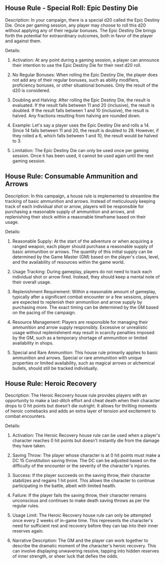 ## House Rule - Special Roll: Epic Destiny Die

Description: In your campaign, there is a special d20 called the Epic Destiny Die. Once per gaming session, any player may choose to roll this d20 without applying any of their regular bonuses. The Epic Destiny Die brings forth the potential for extraordinary outcomes, both in favor of the player and against them.

Details:

1. Activation: At any point during a gaming session, a player can announce their intention to use the Epic Destiny Die for their next d20 roll.
    
2. No Regular Bonuses: When rolling the Epic Destiny Die, the player does not add any of their regular bonuses, such as ability modifiers, proficiency bonuses, or other situational bonuses. Only the result of the d20 is considered.
    
3. Doubling and Halving: After rolling the Epic Destiny Die, the result is evaluated. If the result falls between 11 and 20 (inclusive), the result is doubled. If the result falls between 1 and 10 (inclusive), the result is halved. Any fractions resulting from halving are rounded down.
    
4. Example: Let's say a player uses the Epic Destiny Die and rolls a 14. Since 14 falls between 11 and 20, the result is doubled to 28. However, if they rolled a 6, which falls between 1 and 10, the result would be halved to 3.
    
5. Limitation: The Epic Destiny Die can only be used once per gaming session. Once it has been used, it cannot be used again until the next gaming session.


## House Rule: Consumable Ammunition and Arrows

Description: In this campaign, a house rule is implemented to streamline the tracking of basic ammunition and arrows. Instead of meticulously keeping track of each individual shot or arrow, players will be responsible for purchasing a reasonable supply of ammunition and arrows, and replenishing their stock within a reasonable timeframe based on their usage.

Details:

1. Reasonable Supply: At the start of the adventure or when acquiring a ranged weapon, each player should purchase a reasonable supply of basic ammunition or arrows. The quantity of this initial supply can be determined by the Game Master (GM) based on the player's class, level, and the availability of resources within the game world.
    
2. Usage Tracking: During gameplay, players do not need to track each individual shot or arrow fired. Instead, they should keep a mental note of their overall usage.
    
3. Replenishment Requirement: Within a reasonable amount of gameplay, typically after a significant combat encounter or a few sessions, players are expected to replenish their ammunition and arrow supply by purchasing more. The exact timing can be determined by the GM based on the pacing of the campaign.
    
4. Resource Management: Players are responsible for managing their ammunition and arrow supply responsibly. Excessive or unrealistic usage without replenishment may result in scarcity penalties imposed by the GM, such as a temporary shortage of ammunition or limited availability in shops.
    
5. Special and Rare Ammunition: This house rule primarily applies to basic ammunition and arrows. Special or rare ammunition with unique properties or limited availability, such as magical arrows or alchemical bullets, should still be tracked individually.

## House Rule: Heroic Recovery

Description: The Heroic Recovery house rule provides players with an opportunity to make a last-ditch effort and cheat death when their character drops to 0 hit points but doesn't die outright. It allows for thrilling moments of heroic comebacks and adds an extra layer of tension and excitement to combat encounters.

Details:

1. Activation: The Heroic Recovery house rule can be used when a player's character reaches 0 hit points but doesn't instantly die from the damage they have taken.
    
2. Saving Throw: The player whose character is at 0 hit points must make a DC 15 Constitution saving throw. The DC can be adjusted based on the difficulty of the encounter or the severity of the character's injuries.
    
3. Success: If the player succeeds on the saving throw, their character stabilizes and regains 1 hit point. This allows the character to continue participating in the battle, albeit with limited health.
    
4. Failure: If the player fails the saving throw, their character remains unconscious and continues to make death saving throws as per the regular rules.
    
5. Usage Limit: The Heroic Recovery house rule can only be attempted once every 2 weeks of in-game time. This represents the character's need for sufficient rest and recovery before they can tap into their inner reserves again.
    
6. Narrative Description: The GM and the player can work together to describe the dramatic moment of the character's heroic recovery. This can involve displaying unwavering resolve, tapping into hidden reserves of inner strength, or sheer luck that defies the odds.